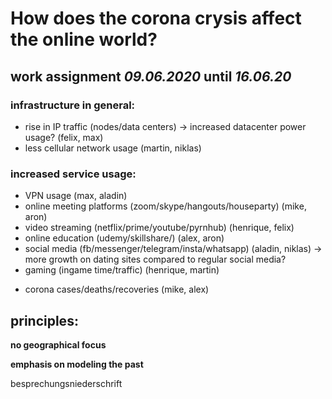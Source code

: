 # How does the corona crysis affect the online world?

## work assignment *09.06.2020* until *16.06.20*

### infrastructure in general:
* rise in IP traffic (nodes/data centers) -> increased datacenter power usage? (felix, max)
* less cellular network usage (martin, niklas)

### increased service usage:

* VPN usage (max, aladin)
* online meeting platforms (zoom/skype/hangouts/houseparty) (mike, aron)
* video streaming (netflix/prime/youtube/pyrnhub) (henrique, felix)
* online education (udemy/skillshare/) (alex, aron)
* social media (fb/messenger/telegram/insta/whatsapp) (aladin, niklas)
  -> more growth on dating sites compared to regular social media?
* gaming (ingame time/traffic) (henrique, martin)


- corona cases/deaths/recoveries (mike, alex)


## principles:

**no geographical focus**

**emphasis on modeling the past**

besprechungsniederschrift